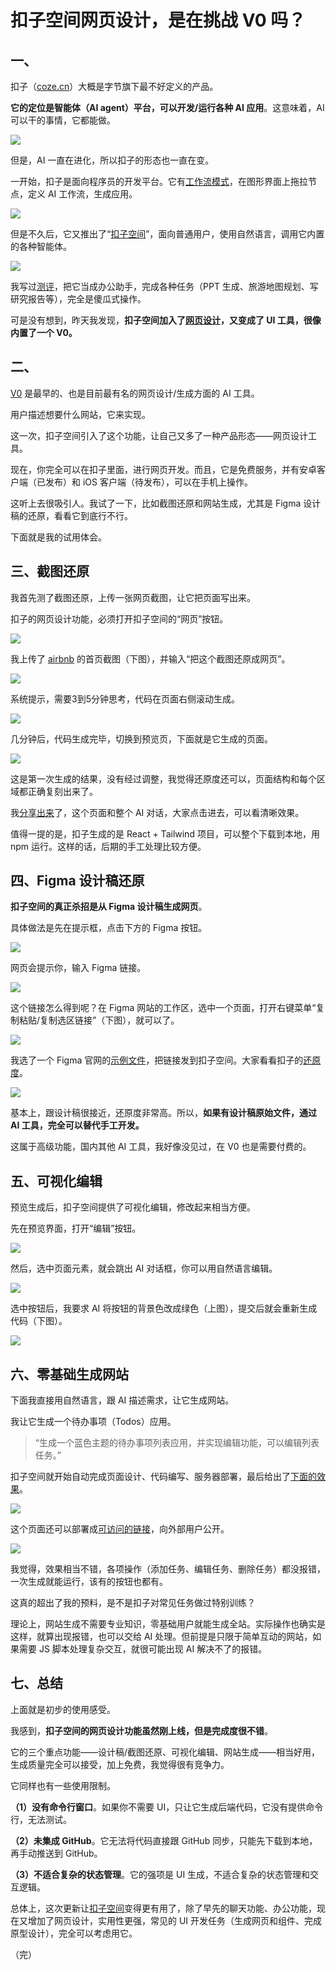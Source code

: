# 扣子空间网页设计，是在挑战 V0 吗？

## 一、

扣子（[coze.cn](https://www.coze.cn/)）大概是字节旗下最不好定义的产品。

**它的定位是智能体（AI agent）平台，可以开发/运行各种 AI 应用**。这意味着，AI 可以干的事情，它都能做。

![](https://cdn.beekka.com/blogimg/asset/202507/bg2025072301.webp)

但是，AI 一直在进化，所以扣子的形态也一直在变。

一开始，扣子是面向程序员的开发平台。它有[工作流模式](https://www.ruanyifeng.com/blog/2024/12/no-code-ai-tutorial.html)，在图形界面上拖拉节点，定义 AI 工作流，生成应用。

![](https://cdn.beekka.com/blogimg/asset/202410/bg2024102708.webp)

但是不久后，它又推出了“[扣子空间](https://space.coze.cn/)”，面向普通用户，使用自然语言，调用它内置的各种智能体。

![](https://cdn.beekka.com/blogimg/asset/202504/bg2025042005.webp)

我写过[测评](https://www.ruanyifeng.com/blog/2025/04/coze-space.html)，把它当成办公助手，完成各种任务（PPT 生成、旅游地图规划、写研究报告等），完全是傻瓜式操作。

可是没有想到，昨天我发现，**扣子空间加入了[网页设计](https://www.coze.cn/space-preview?)，又变成了 UI 工具，很像内置了一个 V0。**

## 二、

[V0](https://v0.dev/) 是最早的、也是目前最有名的网页设计/生成方面的 AI 工具。

用户描述想要什么网站，它来实现。

这一次，扣子空间引入了这个功能，让自己又多了一种产品形态——网页设计工具。

现在，你完全可以在扣子里面，进行网页开发。而且，它是免费服务，并有安卓客户端（已发布）和 iOS 客户端（待发布），可以在手机上操作。

这听上去很吸引人。我试了一下，比如截图还原和网站生成，尤其是 Figma 设计稿的还原，看看它到底行不行。

下面就是我的试用体会。

## 三、截图还原

我首先测了截图还原，上传一张网页截图，让它把页面写出来。

扣子的网页设计功能，必须打开扣子空间的“网页”按钮。

![](https://cdn.beekka.com/blogimg/asset/202507/bg2025072317.webp)

我上传了 [airbnb](https://zh.airbnb.com/) 的首页截图（下图），并输入“把这个截图还原成网页”。

![](https://cdn.beekka.com/blogimg/asset/202507/bg2025072304.webp)

系统提示，需要3到5分钟思考，代码在页面右侧滚动生成。

![](https://cdn.beekka.com/blogimg/asset/202507/bg2025072303.webp)

几分钟后，代码生成完毕，切换到预览页，下面就是它生成的页面。

![](https://cdn.beekka.com/blogimg/asset/202507/bg2025072305.webp)

这是第一次生成的结果，没有经过调整，我觉得还原度还可以，页面结构和每个区域都正确复刻出来了。

我[分享出来](https://space.coze.cn/share-coding-expert/7530149783378723107)了，这个页面和整个 AI 对话，大家点击进去，可以看清晰效果。

值得一提的是，扣子生成的是 React + Tailwind 项目，可以整个下载到本地，用 npm 运行。这样的话，后期的手工处理比较方便。

## 四、Figma 设计稿还原

**扣子空间的真正杀招是从 Figma 设计稿生成网页**。

具体做法是先在提示框，点击下方的 Figma 按钮。

![](https://cdn.beekka.com/blogimg/asset/202507/bg2025072307.webp)

网页会提示你，输入 Figma 链接。

![](https://cdn.beekka.com/blogimg/asset/202507/bg2025072308.webp)

这个链接怎么得到呢？在 Figma 网站的工作区，选中一个页面，打开右键菜单“复制粘贴/复制选区链接”（下图），就可以了。

![](https://cdn.beekka.com/blogimg/asset/202507/bg2025072309.webp)

我选了一个 Figma 官网的[示例文件](https://www.figma.com/community/file/1071509847187590454)，把链接发到扣子空间。大家看看扣子的[还原度](https://space.coze.cn/share-coding-expert/7530175236215456015)。

![](https://cdn.beekka.com/blogimg/asset/202507/bg2025072310.webp)

基本上，跟设计稿很接近，还原度非常高。所以，**如果有设计稿原始文件，通过 AI 工具，完全可以替代手工开发。**

这属于高级功能，国内其他 AI 工具，我好像没见过，在 V0 也是需要付费的。

## 五、可视化编辑

预览生成后，扣子空间提供了可视化编辑，修改起来相当方便。

先在预览界面，打开“编辑”按钮。

![](https://cdn.beekka.com/blogimg/asset/202507/bg2025072311.webp)

然后，选中页面元素，就会跳出 AI 对话框，你可以用自然语言编辑。

![](https://cdn.beekka.com/blogimg/asset/202507/bg2025072312.webp)

选中按钮后，我要求 AI 将按钮的背景色改成绿色（上图），提交后就会重新生成代码（下图）。

![](https://cdn.beekka.com/blogimg/asset/202507/bg2025072318.webp)

## 六、零基础生成网站

下面我直接用自然语言，跟 AI 描述需求，让它生成网站。

我让它生成一个待办事项（Todos）应用。

> “生成一个蓝色主题的待办事项列表应用，并实现编辑功能，可以编辑列表任务。”

扣子空间就开始自动完成页面设计、代码编写、服务器部署，最后给出了[下面的效果](https://space.coze.cn/share-coding-expert/7530201401684214062)。

![](https://cdn.beekka.com/blogimg/asset/202507/bg2025072315.webp)

这个页面还可以部署成[可访问的链接](https://space.coze.cn/coding-expert-runtime/136000704258)，向外部用户公开。

![](https://cdn.beekka.com/blogimg/asset/202507/bg2025072313.webp)

我觉得，效果相当不错，各项操作（添加任务、编辑任务、删除任务）都没报错，一次生成就能运行，该有的按钮也都有。

这真的超出了我的预料，是不是扣子对常见任务做过特别训练？

理论上，网站生成不需要专业知识，零基础用户就能生成全站。实际操作也确实是这样，就算出现报错，也可以交给 AI 处理。但前提是只限于简单互动的网站，如果需要 JS 脚本处理复杂交互，就很可能出现 AI 解决不了的报错。

## 七、总结

上面就是初步的使用感受。

我感到，**扣子空间的网页设计功能虽然刚上线，但是完成度很不错**。

它的三个重点功能——设计稿/截图还原、可视化编辑、网站生成——相当好用，生成质量完全可以接受，加上免费，我觉得很有竞争力。

它同样也有一些使用限制。

**（1）没有命令行窗口**。如果你不需要 UI，只让它生成后端代码，它没有提供命令行，无法测试。

**（2）未集成 GitHub**。它无法将代码直接跟 GitHub 同步，只能先下载到本地，再手动推送到 GitHub。

**（3）不适合复杂的状态管理**。它的强项是 UI 生成，不适合复杂的状态管理和交互逻辑。

总体上，这次更新让[扣子空间](https://www.coze.cn/space-preview?)变得更有用了，除了早先的聊天功能、办公功能，现在又增加了网页设计，实用性更强，常见的 UI 开发任务（生成网页和组件、完成原型设计），完全可以考虑用它。

（完）
